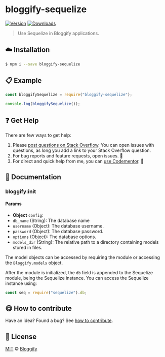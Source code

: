 
# bloggify-sequelize

 [![Version](https://img.shields.io/npm/v/bloggify-sequelize.svg)](https://www.npmjs.com/package/bloggify-sequelize) [![Downloads](https://img.shields.io/npm/dt/bloggify-sequelize.svg)](https://www.npmjs.com/package/bloggify-sequelize)

> Use Sequelize in Bloggify applications.

## :cloud: Installation

```sh
$ npm i --save bloggify-sequelize
```


## :clipboard: Example



```js
const bloggifySequelize = require("bloggify-sequelize");

console.log(bloggifySequelize());
```

## :question: Get Help

There are few ways to get help:

 1. Please [post questions on Stack Overflow](https://stackoverflow.com/questions/ask). You can open issues with questions, as long you add a link to your Stack Overflow question.
 2. For bug reports and feature requests, open issues. :bug:
 3. For direct and quick help from me, you can [use Codementor](https://www.codementor.io/johnnyb). :rocket:


## :memo: Documentation


### bloggify:init

#### Params
- **Object** `config`:
 - `db_name` (String): The database name
 - `username` (Object): The database username.
 - `password` (Object): The database password.
 - `options` (Object): The database options.
 - `models_dir` (String): The relative path to a directory containing models stored in files.

The model objects can be accessed by requiring the module or accessing the `Bloggify.models` object.

After the module is initialized, the `db` field is appended to the Sequelize module, being the Sequelize instance.
You can access the Sequelize instance using:

```js
const seq = require("sequelize").db;
```



## :yum: How to contribute
Have an idea? Found a bug? See [how to contribute][contributing].



## :scroll: License

[MIT][license] © [Bloggify][website]

[license]: http://showalicense.com/?fullname=Bloggify%20%3Csupport%40bloggify.org%3E%20(https%3A%2F%2Fbloggify.org)&year=2017#license-mit
[website]: https://bloggify.org
[contributing]: /CONTRIBUTING.md
[docs]: /DOCUMENTATION.md
